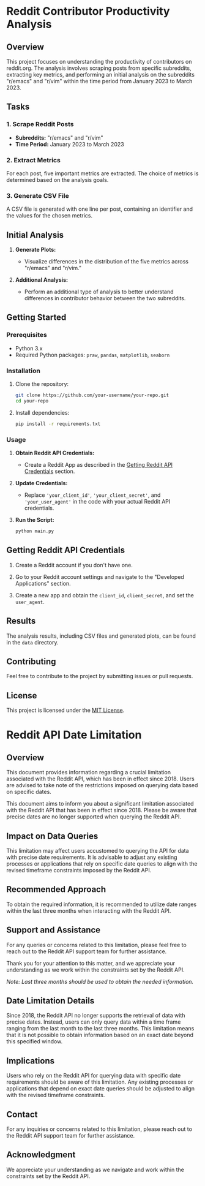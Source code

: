 # Reddit Contributor Productivity Analysis

## Overview

This project focuses on understanding the productivity of contributors on reddit.org. The analysis involves scraping posts from specific subreddits, extracting key metrics, and performing an initial analysis on the subreddits "r/emacs" and "r/vim" within the time period from January 2023 to March 2023.

## Tasks

### 1. Scrape Reddit Posts

- **Subreddits:** "r/emacs" and "r/vim"
- **Time Period:** January 2023 to March 2023

### 2. Extract Metrics

For each post, five important metrics are extracted. The choice of metrics is determined based on the analysis goals.

### 3. Generate CSV File

A CSV file is generated with one line per post, containing an identifier and the values for the chosen metrics.

## Initial Analysis

1. **Generate Plots:**
   - Visualize differences in the distribution of the five metrics across "r/emacs" and "r/vim."

2. **Additional Analysis:**
   - Perform an additional type of analysis to better understand differences in contributor behavior between the two subreddits.

## Getting Started

### Prerequisites

- Python 3.x
- Required Python packages: `praw`, `pandas`, `matplotlib`, `seaborn`

### Installation

1. Clone the repository:

    ```bash
    git clone https://github.com/your-username/your-repo.git
    cd your-repo
    ```

2. Install dependencies:

    ```bash
    pip install -r requirements.txt
    ```

### Usage

1. **Obtain Reddit API Credentials:**
   - Create a Reddit App as described in the [Getting Reddit API Credentials](#getting-reddit-api-credentials) section.

2. **Update Credentials:**
   - Replace `'your_client_id'`, `'your_client_secret'`, and `'your_user_agent'` in the code with your actual Reddit API credentials.

3. **Run the Script:**

    ```bash
    python main.py
    ```

## Getting Reddit API Credentials

1. Create a Reddit account if you don't have one.

2. Go to your Reddit account settings and navigate to the "Developed Applications" section.

3. Create a new app and obtain the `client_id`, `client_secret`, and set the `user_agent`.

## Results

The analysis results, including CSV files and generated plots, can be found in the `data` directory.

## Contributing

Feel free to contribute to the project by submitting issues or pull requests.

## License

This project is licensed under the [MIT License](LICENSE).

# Reddit API Date Limitation


## Overview

This document provides information regarding a crucial limitation associated with the Reddit API, which has been in effect since 2018. Users are advised to take note of the restrictions imposed on querying data based on specific dates.

This document aims to inform you about a significant limitation associated with the Reddit API that has been in effect since 2018. Please be aware that precise dates are no longer supported when querying the Reddit API.



## Impact on Data Queries

This limitation may affect users accustomed to querying the API for data with precise date requirements. It is advisable to adjust any existing processes or applications that rely on specific date queries to align with the revised timeframe constraints imposed by the Reddit API.

## Recommended Approach

To obtain the required information, it is recommended to utilize date ranges within the last three months when interacting with the Reddit API.

## Support and Assistance

For any queries or concerns related to this limitation, please feel free to reach out to the Reddit API support team for further assistance.

Thank you for your attention to this matter, and we appreciate your understanding as we work within the constraints set by the Reddit API.

*Note: Last three months should be used to obtain the needed information.*



## Date Limitation Details

Since 2018, the Reddit API no longer supports the retrieval of data with precise dates. Instead, users can only query data within a time frame ranging from the last month to the last three months. This limitation means that it is not possible to obtain information based on an exact date beyond this specified window.

## Implications

Users who rely on the Reddit API for querying data with specific date requirements should be aware of this limitation. Any existing processes or applications that depend on exact date queries should be adjusted to align with the revised timeframe constraints.

## Contact

For any inquiries or concerns related to this limitation, please reach out to the Reddit API support team for further assistance.

## Acknowledgment

We appreciate your understanding as we navigate and work within the constraints set by the Reddit API.


